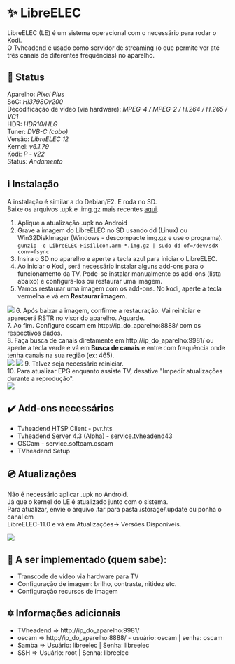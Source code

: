 # :sparkles: LibreELEC

LibreELEC (LE) é um sistema operacional com o necessário para rodar o Kodi.<br>
O Tvheadend é usado como servidor de streaming (o que permite ver até três canais de diferentes frequências) no aparelho.

## :hammer: Status <br>
Aparelho: <i>Pixel Plus</i><br>
SoC: <i>Hi3798Cv200</i><br>
Decodificação de vídeo (via hardware): <i>MPEG-4 / MPEG-2 / H.264 / H.265 / VC1</i><br>
HDR: <i>HDR10/HLG</i><br>
Tuner: <i>DVB-C (cabo)</i><br>
Versão: <i>LibreELEC 12</i><br>
Kernel: <i>v6.1.79</i><br>
Kodi: <i>P - v22</i><br>
Status: <i>Andamento</i><br>

## :information_source: Instalação <br>

A instalação é similar a do Debian/E2. E roda no SD.<br>
Baixe os arquivos .upk e .img.gz mais recentes [aqui](https://github.com/HisiELEC/LibreELEC/releases/tag/12.80.0.2024.05.19).

1. Aplique a atualização .upk no Android
2. Grave a imagem do LibreELEC no SD usando dd (Linux) ou Win32DiskImager (Windows - descompacte img.gz e use o programa).<br>
`gunzip -c LibreELEC-Hisilicon.arm-*.img.gz | sudo dd of=/dev/sdX conv=fsync`
3. Insira o SD no aparelho e aperte a tecla azul para iniciar o LibreELEC.
4. Ao iniciar o Kodi, será necessário instalar alguns add-ons para o funcionamento da TV. Pode-se instalar manualmente os add-ons (lista abaixo) e configurá-los ou restaurar uma imagem.
5. Vamos restaurar uma imagem com os add-ons. No kodi, aperte a tecla vermelha e vá em <b>Restaurar imagem</b>.
<img src="https://i.imgur.com/IEYlqq4.png">
6. Após baixar a imagem, confirme a restauração. Vai reiniciar e aparecerá RSTR no visor do aparelho. Aguarde.<br>
7. Ao fim. Configure oscam em http://ip_do_aparelho:8888/ com os respectivos dados.<br>
8. Faça busca de canais diretamente em http://ip_do_aparelho:9981/ ou aperte a tecla verde e vá em <b>Busca de canais</b> e entre com frequência onde tenha canais na sua região (ex: 465).<br>
<img src="https://i.imgur.com/42IiNaU.png">
<img src="https://i.imgur.com/OawbK4U.png">
9. Talvez seja necessário reiniciar.<br>
10. Para atualizar EPG enquanto assiste TV, desative "Impedir atualizações durante a reprodução".<br>
<img src="https://i.imgur.com/6zUOrEW.png">


## :heavy_check_mark: Add-ons necessários
* Tvheadend HTSP Client - pvr.hts
* Tvheadend Server 4.3 (Alpha) - service.tvheadend43
* OSCam - service.softcam.oscam
* TVheadend Setup

## :cd: Atualizações
Não é necessário aplicar .upk no Android. <br>
Já que o kernel do LE é atualizado junto com o sistema.<br>
Para atualizar, envie o arquivo .tar para pasta /storage/.update ou ponha o canal em <br>LibreELEC-11.0</b> e vá em Atualizações-> Versões Disponíveis.<br>

<img src="https://i.imgur.com/mmpovHJ.png">

## :blue_book: A ser implementado (quem sabe):
* Transcode de vídeo via hardware para TV
* Configuração de imagem: brilho, contraste, nitidez etc.
* Configuração recursos de imagem 


## :six_pointed_star: Informações adicionais
* TVheadend => http://ip_do_aparelho:9981/ <br>
* oscam => http://ip_do_aparelho:8888/ - usuário: oscam | senha: oscam<br>
* Samba => Usuário: libreelec | Senha: libreelec<br>
* SSH =>  Usuário: root | Senha: libreelec

